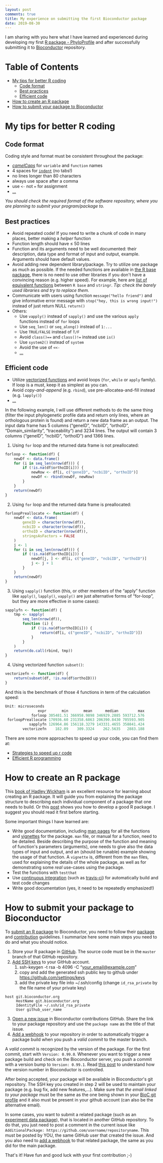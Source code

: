 ```yaml
---
layout: post
comments: true
title: My experience on submitting the first Bioconductor package
date: 2019-08-30
---
```

I am sharing with you here what I have learned and experienced during developing my first [R package - PhyloProfile](https://bioc.ism.ac.jp/packages/devel/bioc/html/PhyloProfile.html) and after successfully submitting it to [Bioconductor](https://www.bioconductor.org) repository.

Table of Contents
=================

   * [My tips for better R coding](#my-tips-for-better-r-coding)
      * [Code format](#code-format)
      * [Best practices](#best-practices)
      * [Efficient code](#efficient-code)
   * [How to create an R package](#how-to-create-an-r-package)
   * [How to submit your package to Bioconductor](#how-to-submit-your-package-to-bioconductor)

# My tips for better R coding
## Code format
Coding style and format must be consistent throughout the package:
* *[camelCaps](https://en.wikipedia.org/wiki/Camel_case)* for `variable` and `function` names
* 4 spaces for [`indent`](https://en.wikipedia.org/wiki/Indentation_style) (no tabs!)
* no lines longer than 80 characters
* always use space after a comma
* use `<-` not `=` for assignment
* [...](http://bioconductor.org/developers/how-to/coding-style/)

*You should check the required format of the software repository, where you are planning to submit your program/package to.*

## Best practices
* Avoid repeated code! If you need to write a chunk of code in many places, better making a *helper* function
* Function length should have ≤ 50 lines
* Function and its arguments need to be well documented: their description, data type and format of input and output, example. Arguments should have default values.
* Avoid adding new dependent library/package. Try to utilize one package as much as possible. If the needed functions are available in [the R base package](https://stat.ethz.ch/R-manual/R-devel/library/base/html/00Index.html), there is no need to use other libraries if you don't have a convincing reason (e.g. higher speed). For example, here are [list of equivalent functions](https://stringr.tidyverse.org/articles/from-base.html) between `R base` and `stringr`. *Tip: check the barely used libraries and try to replace them.*
* Communicate with users using function `message("hello friend")` and give informative error message with `stop("hey, this is wrong input!")` instead of just return NULL `return()`
* Others:
  * Use `vapply()` instead of `sapply()` and use the various `apply` functions instead of `for` loops
  * Use `seq_len()` or `seq_along()` instead of `1:...`
  * Use `TRUE/FALSE` instead of `T/F`
  * Avoid `class()==` and `class()!=` instead use `is()`
  * Use `system2()` instead of `system`
  * Avoid the use of `<<-`
  * [...](https://www.bioconductor.org/developers/package-guidelines/#rcode)

## Efficient code
* Utilize [vectorized functions](http://alyssafrazee.com/2014/01/29/vectorization.html) and avoid loops (`for`, `while` or `apply` family). If loop is a must, keep it as simplest as you can.
* Avoid *copy-and-append* (e.g. `rbind`), use pre-allocatea-and-fill instead (e.g. `lapply()`)
* [...](https://bioconductor.org/developers/how-to/efficient-code/)

In the following example, I will use different methods to do the same thing (filter the input phylogenetic profile data and return only lines, where an orthologous protein is found) and return a new data frame as an output. The input data frame has 5 columns (“geneID”, “ncbiID”, “orthoID”, “Domain_similarity”, “traceability”) and 3234 lines. The output will contain 3 columns (“geneID”, “ncbiID”, “orthoID”) and 1366 lines.

1. Using `for` loop and the returned data frame is not preallocated:
```r
forloop <- function(df) {
    newDf <- data.frame()
    for (i in seq_len(nrow(df))) {
        if (!is.na(df$orthoID[i])) {
            newRow <- df[i, c("geneID", "ncbiID", "orthoID")]
            newDf <- rbind(newDf, newRow)
        }
    }
    return(newDf)
}
```
2. Using `for` loop and the returned data frame is preallocated:
```r
forloopPreallocate <- function(df) {
    newDf <- data.frame(
        geneID = character(nrow(df)),
        ncbiID = character(nrow(df)),
        orthoID = character(nrow(df)),
        stringsAsFactors = FALSE
    )
    j <- 1
    for (i in seq_len(nrow(df))) {
        if (!is.na(df$orthoID[i])) {
            newDf[j, ] <- df[i, c("geneID", "ncbiID", "orthoID")]
            j <- j + 1
        }
    }
    return(newDf)
}
```
3. Using `sapply()` function (this, or other members of the “apply” function like `apply()`, `lapply()`, `vapply()` are just alternative forms of “for-loop”, but they are more effective in some cases):
```r
sapplyfn <- function(df) {
    tmp <- sapply(
        seq_len(nrow(df)),
        function (i) {
            if (!is.na(df$orthoID[i])) {
                return(df[i, c("geneID", "ncbiID", "orthoID")])
            }
        }
    )
    return(do.call(rbind, tmp))
}
```
4. Using vectorized function `subset()`:
```r
vectorizefn <- function(df) {
    return(subset(df, !is.na(df$orthoID)))
}
```

And this is the benchmark of those 4 functions in term of the calculation speed:
```r
Unit: microseconds
               expr       min       mean      median         max
            forloop 305481.51 366958.9898 346929.2885 593712.576
 forloopPreallocate 170936.60 231358.6863 206390.8430 705593.905
           sapplyfn 126964.86 156118.3279 143331.4655 358841.424
        vectorizefn    182.09    309.3324    262.5635   2883.188
```

There are some more approaches to speed up your code, you can find them at:
* [Strategies to speed up r code](https://datascienceplus.com/strategies-to-speedup-r-code/)
* [Efficient R programming](https://csgillespie.github.io/efficientR/index.html)

# How to create an R package
This [book of Hadley Wickham](http://r-pkgs.had.co.nz) is an excellent resource for learning about creating an R package. It will guide you from explaining the package structure to describing each individual component of a package that one needs to build. Or this [post](https://masalmon.eu/2017/12/11/goodrpackages/) shows you how to develop a good R package. I suggest you should read it first before starting.

Some important things I have learned are:
* Write good documentation, including [man pages](http://r-pkgs.had.co.nz/man.html) for all the functions and [vignettes](http://r-pkgs.had.co.nz/vignettes.html) for the package. `man` file, or manual for a function, need to be detailed. Beside describing the purpose of the function and meaning of function's parameters (arguments), one needs to give also the data types of input and output, and an (should be runable) example showing the usage of that function. A `vignette` is, different from the `man` files, used for explaining the details of the whole package, as well as for demonstrating some *real* use-cases using the package.
* Test the functions with `testthat`
* Use [continuous integration](https://docs.travis-ci.com/user/for-beginners/) (such as [travis-ci](https://travis-ci.com/)) for automatically build and test code changes
* Write good documentation (yes, it need to be repeatedly emphasized!)

# How to submit your package to Bioconductor
To [submit an R package](https://www.bioconductor.org/developers/package-submission/) to Bioconductor, you need to follow their [package](https://www.bioconductor.org/developers/package-guidelines/#rcode) and [contribution](https://github.com/Bioconductor/Contributions) guidelines. I summarize here some main steps you need to do and what you should notice.
1. Store your R package in [GitHub](https://help.github.com/articles/create-a-repo/). The source code must be in the `master` branch of that GitHub repository.
2. [Add SSH keys](https://help.github.com/articles/connecting-to-github-with-ssh/) to your GitHub account.
    1. ssh-keygen -t rsa -b 4096 -C “your_email@example.com”
    2. copy and add the generated ssh public key to github under https://github.com/settings/keys
    3. add the private key file into ~/.ssh/config (change `id_rsa_private` by the file name of your private key)
```
host git.bioconductor.org
     HostName git.bioconductor.org
     IdentityFile ~/.ssh/id_rsa_private
     User github_user_name
```
3. [Open a new issue](https://github.com/Bioconductor/Contributions/issues/new) in Bioconductor contributions GitHub. Share the link to your package repository and use the `package name` as the title of that issue.
4. [Add a webhook](https://github.com/Bioconductor/Contributions#adding-a-web-hook) to your repository in order to automatically trigger a package build when you push a *valid commit* to the master branch.

A *valid commit* is recognized by the version of the package. For the first commit, start with `Version: 0.99.0`. Whenever you want to trigger a new package build and check on the Bioconductor server, you push a commit with a version bump to `Version: 0.99.1`. Read [this post](https://bioconductor.org/developers/how-to/version-numbering/) to understand how the version number in Bioconductor is controlled.

After being accepted, your package will be available in Bioconductor's git repository. The SSH key you created in step 2 will be used to maintain your package (e.g. bug fix, add new features,...). Make sure that *the email linked to your package* must be the same as the one being shown in your [BioC git profile](https://git.bioconductor.org/BiocCredentials) and it also must be present in your github account (can also be the alternative email).

In some cases, you want to submit a related package (such as an [experiment data package](https://bioconductor.org/packages/release/bioc/vignettes/ExperimentHub/inst/doc/CreateAnExperimentHubPackage.html)), that is located in another GitHub repository. To do that, you just need to post a comment in the current issue like `AdditionalPackage: https://github.com/username/repositoryname`. This must be posted by YOU, the same GitHub user that created the issue. And you also need to [add a webhook](https://github.com/Bioconductor/Contributions#adding-a-web-hook) to that related package, the same as you did for the main package.

That's it! Have fun and good luck with your first contribution ;-)
